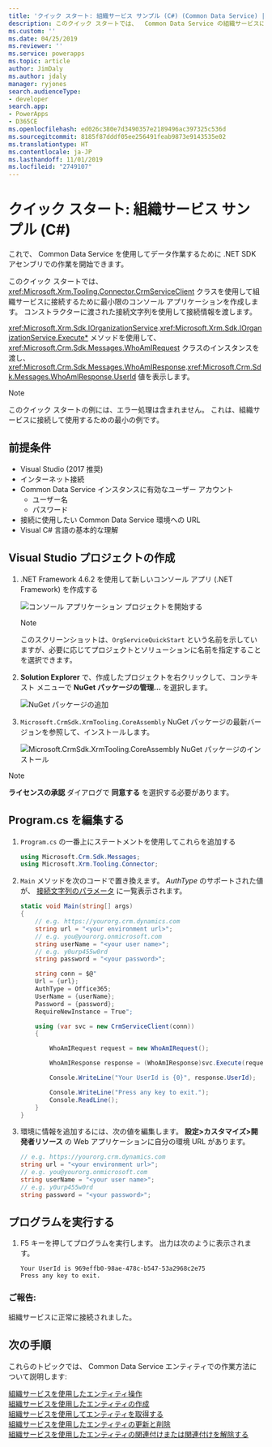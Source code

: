 ```yaml
---
title: 'クイック スタート: 組織サービス サンプル (C#) (Common Data Service) | Microsoft Docs'
description: このクイック スタートでは、  Common Data Service の組織サービスに接続する方法を説明します
ms.custom: ''
ms.date: 04/25/2019
ms.reviewer: ''
ms.service: powerapps
ms.topic: article
author: JimDaly
ms.author: jdaly
manager: ryjones
search.audienceType:
- developer
search.app:
- PowerApps
- D365CE
ms.openlocfilehash: ed026c380e7d3490357e2189496ac397325c536d
ms.sourcegitcommit: 8185f87dddf05ee256491feab9873e9143535e02
ms.translationtype: HT
ms.contentlocale: ja-JP
ms.lasthandoff: 11/01/2019
ms.locfileid: "2749107"
---
```

# <a name="quick-start-organization-service-sample-c"></a>クイック スタート: 組織サービス サンプル (C#)

これで、 Common Data Service を使用してデータ作業するために .NET SDK アセンブリでの作業を開始できます。

このクイック スタートでは、<xref:Microsoft.Xrm.Tooling.Connector.CrmServiceClient> クラスを使用して組織サービスに接続するために最小限のコンソール アプリケーションを作成します。 コンストラクターに渡された接続文字列を使用して接続情報を渡します。

<xref:Microsoft.Xrm.Sdk.IOrganizationService>.<xref:Microsoft.Xrm.Sdk.IOrganizationService.Execute*> メソッドを使用して、 <xref:Microsoft.Crm.Sdk.Messages.WhoAmIRequest> クラスのインスタンスを渡し、<xref:Microsoft.Crm.Sdk.Messages.WhoAmIResponse>.<xref:Microsoft.Crm.Sdk.Messages.WhoAmIResponse.UserId>  値を表示します。

> [!NOTE]
> このクイック スタートの例には、エラー処理は含まれません。 これは、組織サービスに接続して使用するための最小の例です。


## <a name="prerequisites"></a>前提条件

 - Visual Studio (2017 推奨)
 - インターネット接続
 - Common Data Service インスタンスに有効なユーザー アカウント
    - ユーザー名
    - パスワード
 - 接続に使用したい Common Data Service 環境への URL
 - Visual C# 言語の基本的な理解

## <a name="create-visual-studio-project"></a> Visual Studio プロジェクトの作成

1. .NET Framework 4.6.2 を使用して新しいコンソール アプリ (.NET Framework) を作成する

    ![コンソール アプリケーション プロジェクトを開始する](../media/quick-start-org-service-console-app-1.png)

    > [!NOTE]
    > このスクリーンショットは、`OrgServiceQuickStart` という名前を示していますが、必要に応じてプロジェクトとソリューションに名前を指定することを選択できます。 

1. **Solution Explorer** で、作成したプロジェクトを右クリックして、コンテキスト メニューで **NuGet パッケージの管理...** を選択します。

    ![NuGet  パッケージの追加](../media/quick-start-org-service-console-app-2.png)

1.  `Microsoft.CrmSdk.XrmTooling.CoreAssembly` NuGet パッケージの最新バージョンを参照して、インストールします。

    ![Microsoft.CrmSdk.XrmTooling.CoreAssembly NuGet パッケージのインストール](../media/quick-start-org-service-console-app-3.png)

> [!NOTE]
> **ライセンスの承認** ダイアログで **同意する** を選択する必要があります。

## <a name="edit-programcs"></a>Program.cs を編集する

1. `Program.cs` の一番上にステートメントを使用してこれらを追加する

    ```csharp
    using Microsoft.Crm.Sdk.Messages;
    using Microsoft.Xrm.Tooling.Connector;
    ```

1. `Main` メソッドを次のコードで置き換えます。 *AuthType* のサポートされた値が、 [接続文字列のパラメータ](/dynamics365/customer-engagement/developer/xrm-tooling/use-connection-strings-xrm-tooling-connect#connection-string-parameters) に一覧表示されます。

    ```csharp
    static void Main(string[] args)
    {            
        // e.g. https://yourorg.crm.dynamics.com
        string url = "<your environment url>";
        // e.g. you@yourorg.onmicrosoft.com
        string userName = "<your user name>";
        // e.g. y0urp455w0rd 
        string password = "<your password>";

        string conn = $@"
        Url = {url};
        AuthType = Office365;
        UserName = {userName};
        Password = {password};
        RequireNewInstance = True";

        using (var svc = new CrmServiceClient(conn))
        {

            WhoAmIRequest request = new WhoAmIRequest();

            WhoAmIResponse response = (WhoAmIResponse)svc.Execute(request);

            Console.WriteLine("Your UserId is {0}", response.UserId);

            Console.WriteLine("Press any key to exit.");
            Console.ReadLine();
        }
    }
    ```

1. 環境に情報を追加するには、次の値を編集します。 **設定>カスタマイズ>開発者リソース** の Web アプリケーションに自分の環境 URL があります。

    ```csharp
    // e.g. https://yourorg.crm.dynamics.com
    string url = "<your environment url>";
    // e.g. you@yourorg.onmicrosoft.com
    string userName = "<your user name>";
    // e.g. y0urp455w0rd
    string password = "<your password>";
    ```

## <a name="run-the-program"></a>プログラムを実行する

1. F5 キーを押してプログラムを実行します。 出力は次のように表示されます。

    ```
    Your UserId is 969effb0-98ae-478c-b547-53a2968c2e75
    Press any key to exit.
    ```

### <a name="congratulations"></a>ご報告: 

組織サービスに正常に接続されました。


## <a name="next-steps"></a>次の手順

これらのトピックでは、 Common Data Service エンティティでの作業方法について説明します:

[組織サービスを使用したエンティティ操作](entity-operations.md)<br />
[組織サービスを使用したエンティティの作成](entity-operations-create.md)<br />
[組織サービスを使用してエンティティを取得する](entity-operations-retrieve.md)<br />
[組織サービスを使用したエンティティの更新と削除](entity-operations-update-delete.md)<br />
[組織サービスを使用したエンティティの関連付けまたは関連付けを解除する](entity-operations-associate-disassociate.md)